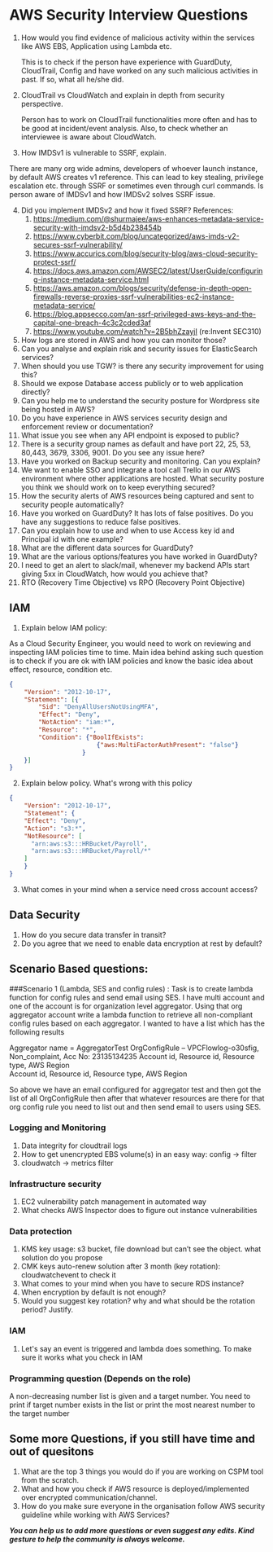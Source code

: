 # AWS Security Interview Questions

1. How would you find evidence of malicious activity within the services like AWS EBS, Application using Lambda etc.
    
    This is to check if the person have experience with GuardDuty, CloudTrail, Config and have worked on any such malicious activities in past. If so, what all he/she did.

2. CloudTrail vs CloudWatch and explain in depth from security perspective. 

    Person has to work on CloudTrail functionalities more often and has to be good at incident/event analysis. Also, to check whether an interviewee is aware about CloudWatch.
3. How IMDSv1 is vulnerable to SSRF, explain. 

There are many org wide admins, developers of whoever launch instance, by default AWS creates v1 reference.
This can lead to key stealing, privilege escalation etc. through SSRF or sometimes even through curl commands.
Is person aware of IMDSv1 and how IMDSv2 solves SSRF issue.

4. Did you implement IMDSv2 and how it fixed SSRF? 
References:
    1. https://medium.com/@shurmajee/aws-enhances-metadata-service-security-with-imdsv2-b5d4b238454b 
    2. https://www.cyberbit.com/blog/uncategorized/aws-imds-v2-secures-ssrf-vulnerability/ 
    3. https://www.accurics.com/blog/security-blog/aws-cloud-security-protect-ssrf/ 
    4. https://docs.aws.amazon.com/AWSEC2/latest/UserGuide/configuring-instance-metadata-service.html 
    5. https://aws.amazon.com/blogs/security/defense-in-depth-open-firewalls-reverse-proxies-ssrf-vulnerabilities-ec2-instance-metadata-service/ 
    6. https://blog.appsecco.com/an-ssrf-privileged-aws-keys-and-the-capital-one-breach-4c3c2cded3af 
    7. https://www.youtube.com/watch?v=2B5bhZzayjI (re:Invent SEC310)
5. How logs are stored in AWS and how you can monitor those?
6. Can you analyse and explain risk and security issues for ElasticSearch services?
7. When should you use TGW? is there any security improvement for using this?
8. Should we expose Database access publicly or to web application directly?
9. Can you help me to understand the security posture for Wordpress site being hosted in AWS?
10. Do you have experience in AWS services security design and enforcement review or documentation?
11. What issue you see when any API endpoint is exposed to public?
12. There is a security group names as default and have port 22, 25, 53, 80,443, 3679, 3306, 9001. Do you see any issue here?
13. Have you worked on Backup security and monitoring. Can you explain?
14. We want to enable SSO and integrate a tool call Trello in our AWS environment where other applications are hosted. What security posture you think we should work on to keep everything secured?
15. How the security alerts of AWS resources being captured and sent to security people automatically?
16. Have you worked on GuardDuty? It has lots of false positives. Do you have any suggestions to reduce false positives.
17. Can you explain how to use and when to use Access key id and Principal id with one example?
18. What are the different data sources for GuardDuty?
19. What are the various options/features you have worked in GuardDuty?
20. I need to get an alert to slack/mail, whenever my backend APIs start giving 5xx in CloudWatch, how would you achieve that?
21. RTO (Recovery Time Objective) vs RPO (Recovery Point Objective)

## IAM
1. Explain below IAM policy: 

As a Cloud Security Engineer, you would need to work on reviewing and inspecting IAM policies time to time.
Main idea behind asking such question is to check if you are ok with IAM policies and know the basic idea about effect, resource, condition etc.

```json
{
    "Version": "2012-10-17",
    "Statement": [{
        "Sid": "DenyAllUsersNotUsingMFA",
        "Effect": "Deny",
        "NotAction": "iam:*",
        "Resource": "*",
        "Condition": {"BoolIfExists": 
                        {"aws:MultiFactorAuthPresent": "false"}
                    }
    }]
}
```
2. Explain below policy. What's wrong with this policy
```json
{
    "Version": "2012-10-17",
    "Statement": {
    "Effect": "Deny",
    "Action": "s3:*",
    "NotResource": [
      "arn:aws:s3:::HRBucket/Payroll",
      "arn:aws:s3:::HRBucket/Payroll/*"
    ]
    }
}
```

3. What comes in your mind when a service need cross account access?

## Data Security
1. How do you secure data transfer in transit?
2. Do you agree that we need to enable data encryption at rest by default?

## Scenario Based questions:
###Scenario 1 (Lambda, SES and config rules) :
Task is to create lambda function for config rules and send email using SES.
I have multi account and one of the account is for organization level aggregator. Using that org aggregator account write a lambda function to retrieve all non-compliant config rules based on each aggregator. I wanted to have a list which has the following results 

Aggregator name = AggregatorTest
OrgConfigRule – VPCFlowlog-o30sfig, Non_complaint, Acc No: 23135134235
		Account id, Resource id, Resource type, AWS Region	
		Account id, Resource id, Resource type, AWS Region

So above we have an email configured for aggregator test and then got the list of all OrgConfigRule then after that whatever resources are there for that org config rule you need to list out and then send email to users using SES.

### Logging and Monitoring
1. Data integrity for cloudtrail logs 
2. How to get unencrypted EBS volume(s) in an easy way: config -> filter
3. cloudwatch -> metrics filter

### Infrastructure security
1. EC2 vulnerability patch management in automated way
2. What checks AWS Inspector does to figure out instance vulnerabilities

### Data protection
1. KMS key usage: s3 bucket, file download but can’t see the object. what solution do you propose
2. CMK keys auto-renew solution after 3 month (key rotation): cloudwatchevent to check it
3. What comes to your mind when you have to secure RDS instance?
4. When encryption by default is not enough?
5. Would you suggest key rotation? why and what should be the rotation period? Justify.

### IAM
1. Let's say an event is triggered and lambda does something. To make sure it works what you check in IAM

### Programming question (Depends on the role)
A non-decreasing number list is given and a target number. You need to print if target number exists in the list or print the most nearest number to the target number

## Some more Questions, if you still have time and out of quesitons
1. What are the top 3 things you would do if you are working on CSPM tool from the scratch.
2. What and how you check if AWS resource is deployed/implemented over encrypted communication/channel.
3. How do you make sure everyone in the organisation follow AWS security guideline while working with AWS Services?


**_You can help us to add more questions or even suggest any edits. Kind gesture to help the community is always welcome._**